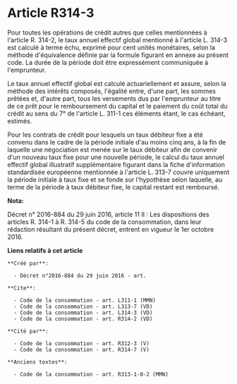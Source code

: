 # Article R314-3

Pour toutes les opérations de crédit autres que celles mentionnées à l'article R. 314-2, le taux annuel effectif global
mentionné à l'article L. 314-3 est calculé à terme échu, exprimé pour cent unités monétaires, selon la méthode d'équivalence
définie par la formule figurant en annexe au présent code. La durée de la période doit être expressément communiquée à
l'emprunteur. 

Le taux annuel effectif global est calculé actuariellement et assure, selon la méthode des intérêts composés, l'égalité
entre, d'une part, les sommes prêtées et, d'autre part, tous les versements dus par l'emprunteur au titre de ce prêt pour le
remboursement du capital et le paiement du coût total du crédit au sens du 7° de l'article L. 311-1 ces éléments étant, le
cas échéant, estimés. 

Pour les contrats de crédit pour lesquels un taux débiteur fixe a été convenu dans le cadre de la période initiale d'au moins
cinq ans, à la fin de laquelle une négociation est menée sur le taux débiteur afin de convenir d'un nouveau taux fixe pour
une nouvelle période, le calcul du taux annuel effectif global illustratif supplémentaire figurant dans la fiche
d'information standardisée européenne mentionnée à l'article L. 313-7 couvre uniquement la période initiale à taux fixe et se
fonde sur l'hypothèse selon laquelle, au terme de la période à taux débiteur fixe, le capital restant est remboursé.

**Nota:**

Décret n° 2016-884 du 29 juin 2016, article 11 II : Les dispositions des articles R. 314-1 à R. 314-5 du code de la
consommation, dans leur rédaction résultant du présent décret, entrent en vigueur le 1er octobre 2016.

**Liens relatifs à cet article**

	**Créé par**:

	  - Décret n°2016-884 du 29 juin 2016 - art.

	**Cite**:

	  - Code de la consommation - art. L311-1 (MMN)
	  - Code de la consommation - art. L313-7 (VD)
	  - Code de la consommation - art. L314-3 (VD)
	  - Code de la consommation - art. R314-2 (VD)

	**Cité par**:

	  - Code de la consommation - art. R312-3 (V)
	  - Code de la consommation - art. R314-7 (V)

	**Anciens textes**:

	  - Code de la consommation - art. R313-1-0-2 (MMN)
